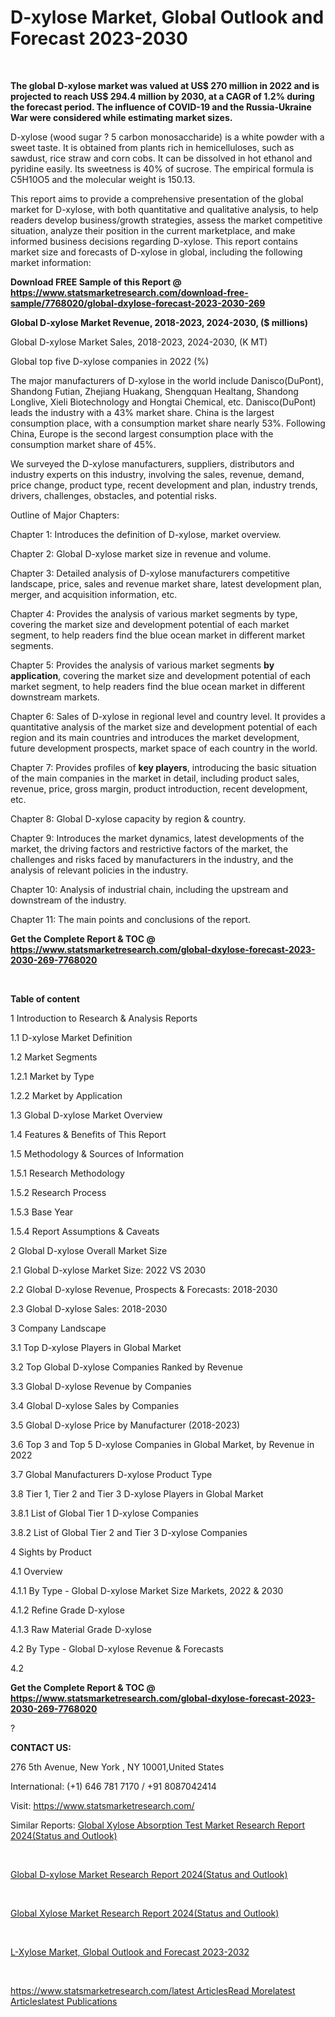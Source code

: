 <h1>D-xylose Market, Global Outlook and Forecast 2023-2030</h1><br/><p><strong>The global D-xylose market was valued at US$ 270 million in 2022 and is projected to reach US$ 294.4 million by 2030, at a <strong>CAGR</strong> of 1.2% during the forecast period. The influence of COVID-19 and the Russia-Ukraine War were considered while estimating market sizes.</strong></p>
 
 
 
 <p>D-xylose (wood sugar ? 5 carbon monosaccharide) is a white powder with a sweet taste. It is obtained from plants rich in hemicelluloses, such as sawdust, rice straw and corn cobs. It can be dissolved in hot ethanol and pyridine easily. Its sweetness is 40% of sucrose. The empirical formula is C5H10O5 and the molecular weight is 150.13.</p>
 
 
 
 <p>This report aims to provide a comprehensive presentation of the global market for D-xylose, with both quantitative and qualitative analysis, to help readers develop business/growth strategies, assess the market competitive situation, analyze their position in the current marketplace, and make informed business decisions regarding D-xylose. This report contains market size and forecasts of D-xylose in global, including the following market information:</p>
 
 
 
 <p><strong>Download FREE Sample of this Report @ <a href="https://www.statsmarketresearch.com/download-free-sample/7768020/global-dxylose-forecast-2023-2030-269">https://www.statsmarketresearch.com/download-free-sample/7768020/global-dxylose-forecast-2023-2030-269</a></strong></p>
 
 
 
 <p><strong>Global D-xylose Market Revenue, 2018-2023, 2024-2030, ($ millions)</strong></p>
 
 
 
 <p>Global D-xylose Market Sales, 2018-2023, 2024-2030, (K MT)</p>
 
 
 
 <p>Global top five D-xylose companies in 2022 (%)</p>
 
 
 
 <p>The major manufacturers of D-xylose in the world include Danisco(DuPont), Shandong Futian, Zhejiang Huakang, Shengquan Healtang, Shandong Longlive, Xieli Biotechnology and Hongtai Chemical, etc. Danisco(DuPont) leads the industry with a 43% market share. China is the largest consumption place, with a consumption market share nearly 53%. Following China, Europe is the second largest consumption place with the consumption market share of 45%.</p>
 
 
 
 <p>We surveyed the D-xylose manufacturers, suppliers, distributors and industry experts on this industry, involving the sales, revenue, demand, price change, product type, recent development and plan, industry trends, drivers, challenges, obstacles, and potential risks.</p>
 
 
 
 <p>Outline of Major Chapters:</p>
 
 
 
 <p>Chapter 1: Introduces the definition of D-xylose, market overview.</p>
 
 
 
 <p>Chapter 2: Global D-xylose market size in revenue and volume.</p>
 
 
 
 <p>Chapter 3: Detailed analysis of D-xylose manufacturers competitive landscape, price, sales and revenue market share, latest development plan, merger, and acquisition information, etc.</p>
 
 
 
 <p>Chapter 4: Provides the analysis of various market segments by type, covering the market size and development potential of each market segment, to help readers find the blue ocean market in different market segments.</p>
 
 
 
 <p>Chapter 5: Provides the analysis of various market segments <strong>by application</strong>, covering the market size and development potential of each market segment, to help readers find the blue ocean market in different downstream markets.</p>
 
 
 
 <p>Chapter 6: Sales of D-xylose in regional level and country level. It provides a quantitative analysis of the market size and development potential of each region and its main countries and introduces the market development, future development prospects, market space of each country in the world.</p>
 
 
 
 <p>Chapter 7: Provides profiles of <strong>key players</strong>, introducing the basic situation of the main companies in the market in detail, including product sales, revenue, price, gross margin, product introduction, recent development, etc.</p>
 
 
 
 <p>Chapter 8: Global D-xylose capacity by region & country.</p>
 
 
 
 <p>Chapter 9: Introduces the market dynamics, latest developments of the market, the driving factors and restrictive factors of the market, the challenges and risks faced by manufacturers in the industry, and the analysis of relevant policies in the industry.</p>
 
 
 
 <p>Chapter 10: Analysis of industrial chain, including the upstream and downstream of the industry.</p>
 
 
 
 <p>Chapter 11: The main points and conclusions of the report.</p>
 
 
 
 <div><b>Get the Complete Report & TOC @ <a href="https://www.statsmarketresearch.com/global-dxylose-forecast-2023-2030-269-7768020">https://www.statsmarketresearch.com/global-dxylose-forecast-2023-2030-269-7768020</a></b></div>
 
 
 
 <p><br />
 
 <b>Table of content</b></p>
 
 
 
 <p>1 Introduction to Research & Analysis Reports<br />
 
 1.1 D-xylose Market Definition<br />
 
 1.2 Market Segments<br />
 
 1.2.1 Market by Type<br />
 
 1.2.2 Market by Application<br />
 
 1.3 Global D-xylose Market Overview<br />
 
 1.4 Features & Benefits of This Report<br />
 
 1.5 Methodology & Sources of Information<br />
 
 1.5.1 Research Methodology<br />
 
 1.5.2 Research Process<br />
 
 1.5.3 Base Year<br />
 
 1.5.4 Report Assumptions & Caveats<br />
 
 2 Global D-xylose Overall Market Size<br />
 
 2.1 Global D-xylose Market Size: 2022 VS 2030<br />
 
 2.2 Global D-xylose Revenue, Prospects & Forecasts: 2018-2030<br />
 
 2.3 Global D-xylose Sales: 2018-2030<br />
 
 3 Company Landscape<br />
 
 3.1 Top D-xylose Players in Global Market<br />
 
 3.2 Top Global D-xylose Companies Ranked by Revenue<br />
 
 3.3 Global D-xylose Revenue by Companies<br />
 
 3.4 Global D-xylose Sales by Companies<br />
 
 3.5 Global D-xylose Price by Manufacturer (2018-2023)<br />
 
 3.6 Top 3 and Top 5 D-xylose Companies in Global Market, by Revenue in 2022<br />
 
 3.7 Global Manufacturers D-xylose Product Type<br />
 
 3.8 Tier 1, Tier 2 and Tier 3 D-xylose Players in Global Market<br />
 
 3.8.1 List of Global Tier 1 D-xylose Companies<br />
 
 3.8.2 List of Global Tier 2 and Tier 3 D-xylose Companies<br />
 
 4 Sights by Product<br />
 
 4.1 Overview<br />
 
 4.1.1 By Type - Global D-xylose Market Size Markets, 2022 & 2030<br />
 
 4.1.2 Refine Grade D-xylose<br />
 
 4.1.3 Raw Material Grade D-xylose<br />
 
 4.2 By Type - Global D-xylose Revenue & Forecasts<br />
 
 4.2</p>
 
 
 
 <div><b>Get the Complete Report & TOC @ <a href="https://www.statsmarketresearch.com/global-dxylose-forecast-2023-2030-269-7768020">https://www.statsmarketresearch.com/global-dxylose-forecast-2023-2030-269-7768020</a></b></div>
 
 
 
 <p>? </p>
 
 
 
 <p><b>CONTACT US:</b><br />
 
 276 5th Avenue, New York , NY 10001,United States<br />
 
 International: (+1) 646 781 7170 / +91 8087042414<br />
 
 Visit: <a href="https://www.statsmarketresearch.com/">https://www.statsmarketresearch.com/</a><br />
 
 Similar Reports: <a href="https://www.statsmarketresearch.com/global-dxylose-forecast-2023-2030-269-7768020">Global Xylose Absorption Test Market Research Report 2024(Status and Outlook)</a><br />
 
 <br />
 
 <a href="https://www.statsmarketresearch.com/global-dxylose-forecast-2023-2030-269-7768020">Global D-xylose Market Research Report 2024(Status and Outlook)</a><br />
 
 <br />
 
 <a href="https://www.statsmarketresearch.com/global-dxylose-forecast-2023-2030-269-7768020">Global Xylose Market Research Report 2024(Status and Outlook)</a><br />
 
 <br />
 
 <a href="https://www.statsmarketresearch.com/global-dxylose-forecast-2023-2030-269-7768020">L-Xylose Market, Global Outlook and Forecast 2023-2032</a><br />
 
 <br />
 
 <a href="https://gyeongbokgung.com">https://www.statsmarketresearch.com/</a><a href="https://hallyeomaritime.com">latest Articles</a><a href="https://jingwansa.com">Read More</a><a href="https://nguoiviet.jp/">latest Articles</a><a href="https://www.intelmarketresearch.com/">latest Publications</a></p>